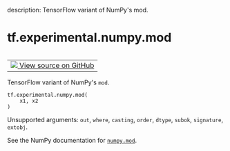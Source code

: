 description: TensorFlow variant of NumPy's mod.

<div itemscope itemtype="http://developers.google.com/ReferenceObject">
<meta itemprop="name" content="tf.experimental.numpy.mod" />
<meta itemprop="path" content="Stable" />
</div>

# tf.experimental.numpy.mod

<!-- Insert buttons and diff -->

<table class="tfo-notebook-buttons tfo-api nocontent" align="left">
<td>
  <a target="_blank" href="https://github.com/tensorflow/tensorflow/blob/r2.4/tensorflow/python/ops/numpy_ops/np_math_ops.py#L151-L161">
    <img src="https://www.tensorflow.org/images/GitHub-Mark-32px.png" />
    View source on GitHub
  </a>
</td>
</table>



TensorFlow variant of NumPy's `mod`.

<pre class="devsite-click-to-copy prettyprint lang-py tfo-signature-link">
<code>tf.experimental.numpy.mod(
    x1, x2
)
</code></pre>



<!-- Placeholder for "Used in" -->

Unsupported arguments: `out`, `where`, `casting`, `order`, `dtype`, `subok`, `signature`, `extobj`.

See the NumPy documentation for [`numpy.mod`](https://numpy.org/doc/1.16/reference/generated/numpy.mod.html).